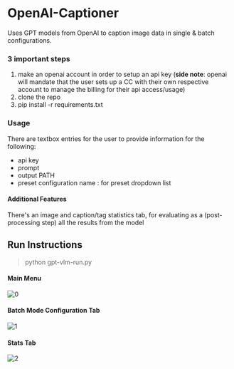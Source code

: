 # OpenAI-Captioner
Uses GPT models from OpenAI to caption image data in single &amp; batch configurations.

### 3 important steps
1. make an openai account in order to setup an api key (**side note**: openai will mandate that the user sets up a CC with their own respective account to manage the billing for their api access/usage)
2. clone the repo
3. pip install -r requirements.txt

### Usage
There are textbox entries for the user to provide information for the following:
- api key
- prompt
- output PATH
- preset configuration name : for preset dropdown list

#### Additional Features
There's an image and caption/tag statistics tab, for evaluating as a (post-processing step) all the results from the model

## Run Instructions
> python gpt-vlm-run.py

#### Main Menu
![0](https://github.com/x-CK-x/OpenAI-Captioner/assets/48079849/cf0d1710-7e4c-4794-a969-0a78a6d7f421)

#### Batch Mode Configuration Tab
![1](https://github.com/x-CK-x/OpenAI-Captioner/assets/48079849/e859a3b9-e6e9-4325-b389-2dd637f2265d)

#### Stats Tab
![2](https://github.com/x-CK-x/OpenAI-Captioner/assets/48079849/64cafef1-52dd-4a8a-8d7e-f5047a95d002)
